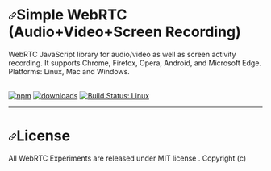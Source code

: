 
<h1 dir="auto"><a id="user-content-license" class="anchor" aria-hidden="true" href="#license"><svg class="octicon octicon-link" viewBox="0 0 16 16" version="1.1" width="16" height="16" aria-hidden="true"><path fill-rule="evenodd" d="M7.775 3.275a.75.75 0 001.06 1.06l1.25-1.25a2 2 0 112.83 2.83l-2.5 2.5a2 2 0 01-2.83 0 .75.75 0 00-1.06 1.06 3.5 3.5 0 004.95 0l2.5-2.5a3.5 3.5 0 00-4.95-4.95l-1.25 1.25zm-4.69 9.64a2 2 0 010-2.83l2.5-2.5a2 2 0 012.83 0 .75.75 0 001.06-1.06 3.5 3.5 0 00-4.95 0l-2.5 2.5a3.5 3.5 0 004.95 4.95l1.25-1.25a.75.75 0 00-1.06-1.06l-1.25 1.25a2 2 0 01-2.83 0z"></path></svg></a><strong>Simple WebRTC</strong> (Audio+Video+Screen Recording)</h1>
WebRTC JavaScript library for audio/video as well as screen activity recording. It supports Chrome, Firefox, Opera, Android, and Microsoft Edge. Platforms: Linux, Mac and Windows. <br><br>
<p dir="auto"><a href="https://npmjs.org/package/recordrtc" rel="nofollow"><img src="https://camo.githubusercontent.com/dfe93fad5d827b4f4b7792f750bd47f7b441a05e9cebcb9d8c1fb2b035986752/68747470733a2f2f696d672e736869656c64732e696f2f6e706d2f762f7265636f72647274632e737667" alt="npm" data-canonical-src="https://img.shields.io/npm/v/recordrtc.svg" style="max-width: 100%;"></a> <a href="https://npmjs.org/package/recordrtc" rel="nofollow"><img src="https://camo.githubusercontent.com/3d2f65b799328c4cb7b752e53a7d02cc7a3026a05989aecac1aac4eb43742f0f/68747470733a2f2f696d672e736869656c64732e696f2f6e706d2f646d2f7265636f72647274632e737667" alt="downloads" data-canonical-src="https://img.shields.io/npm/dm/recordrtc.svg" style="max-width: 100%;"></a> <a href="https://travis-ci.org/muaz-khan/RecordRTC" rel="nofollow"><img src="https://camo.githubusercontent.com/9ee0e7ab5b99080a86026e4e284d290d2116aaa6ec9d47e4bae5738020b7404a/68747470733a2f2f7472617669732d63692e6f72672f6d75617a2d6b68616e2f5265636f72645254432e706e673f6272616e63683d6d6173746572" alt="Build Status: Linux" data-canonical-src="https://travis-ci.org/muaz-khan/RecordRTC.png?branch=master" style="max-width: 100%;"></a></p>

<hr>

<h1 dir="auto"><a id="user-content-license" class="anchor" aria-hidden="true" href="#license"><svg class="octicon octicon-link" viewBox="0 0 16 16" version="1.1" width="16" height="16" aria-hidden="true"><path fill-rule="evenodd" d="M7.775 3.275a.75.75 0 001.06 1.06l1.25-1.25a2 2 0 112.83 2.83l-2.5 2.5a2 2 0 01-2.83 0 .75.75 0 00-1.06 1.06 3.5 3.5 0 004.95 0l2.5-2.5a3.5 3.5 0 00-4.95-4.95l-1.25 1.25zm-4.69 9.64a2 2 0 010-2.83l2.5-2.5a2 2 0 012.83 0 .75.75 0 001.06-1.06 3.5 3.5 0 00-4.95 0l-2.5 2.5a3.5 3.5 0 004.95 4.95l1.25-1.25a.75.75 0 00-1.06-1.06l-1.25 1.25a2 2 0 01-2.83 0z"></path></svg></a>License</h1>



All WebRTC Experiments are released under MIT license . Copyright (c)

